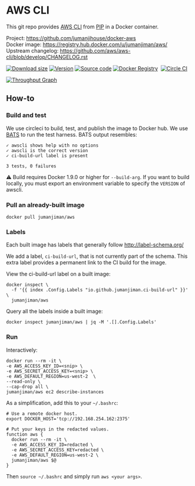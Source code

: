AWS CLI
=======

This git repo provides [AWS CLI](http://aws.amazon.com/cli/)
from [PIP](https://pypi.python.org/pypi/awscli) in a Docker container.

Project:            https://github.com/jumanjihouse/docker-aws<br/>
Docker image:       https://registry.hub.docker.com/u/jumanjiman/aws/<br/>
Upstream changelog: https://github.com/aws/aws-cli/blob/develop/CHANGELOG.rst

[![Download size](https://images.microbadger.com/badges/image/jumanjiman/aws.svg)](http://microbadger.com/images/jumanjiman/aws "View on microbadger.com")
[![Version](https://images.microbadger.com/badges/version/jumanjiman/aws.svg)](http://microbadger.com/images/jumanjiman/aws "View on microbadger.com")
[![Source code](https://images.microbadger.com/badges/commit/jumanjiman/aws.svg)](http://microbadger.com/images/jumanjiman/aws "View on microbadger.com")
[![Docker Registry](https://img.shields.io/docker/pulls/jumanjiman/aws.svg)](https://registry.hub.docker.com/u/jumanjiman/aws)&nbsp;
[![Circle CI](https://circleci.com/gh/jumanjihouse/docker-aws.png?circle-token=5303a3a083c3d19463bbd1b08937b24b3417d70e)](https://circleci.com/gh/jumanjihouse/docker-aws/tree/master 'View CI builds')

[![Throughput Graph](https://graphs.waffle.io/jumanjihouse/docker-aws/throughput.svg)](https://waffle.io/jumanjihouse/docker-aws/metrics)


How-to
------

### Build and test

We use circleci to build, test, and publish the image to Docker hub.
We use [BATS](https://github.com/sstephenson/bats) to run the test harness.
BATS output resembles:

    ✓ awscli shows help with no options
    ✓ awscli is the correct version
    ✓ ci-build-url label is present

    3 tests, 0 failures

:warning: Build requires Docker 1.9.0 or higher for `--build-arg`.
If you want to build locally, you must export an environment variable
to specify the `VERSION` of awscli.


### Pull an already-built image

    docker pull jumanjiman/aws


### Labels

Each built image has labels that generally follow http://label-schema.org/

We add a label, `ci-build-url`, that is not currently part of the schema.
This extra label provides a permanent link to the CI build for the image.

View the ci-build-url label on a built image:

    docker inspect \
      -f '{{ index .Config.Labels "io.github.jumanjiman.ci-build-url" }}' \
      jumanjiman/aws

Query all the labels inside a built image:

    docker inspect jumanjiman/aws | jq -M '.[].Config.Labels'


### Run

Interactively:

    docker run --rm -it \
    -e AWS_ACCESS_KEY_ID=<snip> \
    -e AWS_SECRET_ACCESS_KEY=<snip> \
    -e AWS_DEFAULT_REGION=us-west-2  \
    --read-only \
    --cap-drop all \
    jumanjiman/aws ec2 describe-instances

As a simplification, add this to your `~/.bashrc`:

    # Use a remote docker host.
    export DOCKER_HOST='tcp://192.168.254.162:2375'

    # Put your keys in the redacted values.
    function aws {
      docker run --rm -it \
      -e AWS_ACCESS_KEY_ID=redacted \
      -e AWS_SECRET_ACCESS_KEY=redacted \
      -e AWS_DEFAULT_REGION=us-west-2 \
      jumanjiman/aws $@
    }

Then `source ~/.bashrc` and simply run `aws <your args>`.
